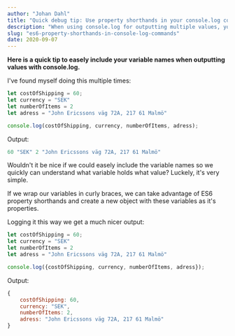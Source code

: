 ```yaml
---
author: "Johan Dahl"
title: "Quick debug tip: Use property shorthands in your console.log commands"
description: "When using console.log for outputting multiple values, you can wrap them in an object and take advantage of ES6+ property shorthands to simplify your code."
slug: "es6-property-shorthands-in-console-log-commands"
date: 2020-09-07
---
```


**Here is a quick tip to easely include your variable names when outputting values with console.log.**

I've found myself doing this multiple times:
```javascript
let costOfShipping = 60;
let currency = "SEK"
let numberOfItems = 2
let adress = "John Ericssons väg 72A, 217 61 Malmö"

console.log(costOfShipping, currency, numberOfItems, adress);
```
Output:
```javascript
60 "SEK" 2 "John Ericssons väg 72A, 217 61 Malmö"
```

Wouldn't it be nice if we could easely include the variable names so we quickly can understand what variable holds what value? Luckely, it's very simple.

If we wrap our variables in curly braces, we can take advantage of ES6 property shorthands and create a new object with these variables as it's properties. 

Logging it this way we get a much nicer output:

```javascript
let costOfShipping = 60;
let currency = "SEK"
let numberOfItems = 2
let adress = "John Ericssons väg 72A, 217 61 Malmö"

console.log({costOfShipping, currency, numberOfItems, adress});
```
Output:
```javascript
{
    costOfShipping: 60, 
    currency: "SEK", 
    numberOfItems: 2, 
    adress: "John Ericssons väg 72A, 217 61 Malmö"
}
```
